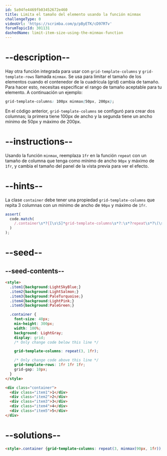 ```yaml
---
id: 5a94fe4469fb03452672e460
title: Limita el tamaño del elemento usando la función minmax
challengeType: 0
videoUrl: 'https://scrimba.com/p/pByETK/cD97RTv'
forumTopicId: 301131
dashedName: limit-item-size-using-the-minmax-function
---
```


# --description--

Hay otra función integrada para usar con `grid-template-columns` y `grid-template-rows` llamada `minmax`. Se usa para limitar el tamaño de los elementos cuando el contenedor de la cuadrícula (grid) cambia de tamaño. Para hacer esto, necesitas especificar el rango de tamaño aceptable para tu elemento. A continuación un ejemplo:

```css
grid-template-columns: 100px minmax(50px, 200px);
```

En el código anterior, `grid-template-columns` se configuró para crear dos columnas; la primera tiene 100px de ancho y la segunda tiene un ancho mínimo de 50px y máximo de 200px.

# --instructions--

Usando la función `minmax`, reemplaza `1fr` en la función `repeat` con un tamaño de columna que tenga como mínimo de ancho `90px` y máximo de `1fr`, y cambia el tamaño del panel de la vista previa para ver el efecto.

# --hints--

La clase `container` debe tener una propiedad `grid-template-columns` que repita 3 columnas con un mínimo de ancho de `90px` y máximo de `1fr`.

```js
assert(
  code.match(
    /.container\s*?{[\s\S]*grid-template-columns\s*?:\s*?repeat\s*?\(\s*?3\s*?,\s*?minmax\s*?\(\s*?90px\s*?,\s*?1fr\s*?\)\s*?\)\s*?;[\s\S]*}/gi
  )
);
```

# --seed--

## --seed-contents--

```html
<style>
  .item1{background:LightSkyBlue;}
  .item2{background:LightSalmon;}
  .item3{background:PaleTurquoise;}
  .item4{background:LightPink;}
  .item5{background:PaleGreen;}

  .container {
    font-size: 40px;
    min-height: 300px;
    width: 100%;
    background: LightGray;
    display: grid;
    /* Only change code below this line */

    grid-template-columns: repeat(3, 1fr);

    /* Only change code above this line */
    grid-template-rows: 1fr 1fr 1fr;
    grid-gap: 10px;
  }
</style>

<div class="container">
  <div class="item1">1</div>
  <div class="item2">2</div>
  <div class="item3">3</div>
  <div class="item4">4</div>
  <div class="item5">5</div>
</div>
```

# --solutions--

```html
<style>.container {grid-template-columns: repeat(3, minmax(90px, 1fr));}</style>
```
